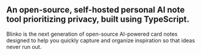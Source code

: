 ## An open-source, self-hosted personal AI note tool prioritizing privacy, built using TypeScript.

Blinko is the next generation of open-source AI-powered card notes designed to help you quickly capture and organize inspiration so that ideas never run out.